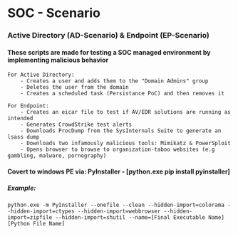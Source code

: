 # SOC - Scenario

### Active Directory (AD-Scenario) & Endpoint (EP-Scenario)

#### These scripts are made for testing a SOC managed environment by implementing malicious behavior

	For Active Directory:
		- Creates a user and adds them to the "Domain Admins" group
		- Deletes the user from the domain
		- Creates a scheduled task (Persistance PoC) and then removes it

	For Endpoint:
		- Creates an eicar file to test if AV/EDR solutions are running as intended
		- Generates CrowdStrike test alerts
		- Downloads ProcDump from the SysInternals Suite to generate an lsass dump
		- Downloads two infamously malicious tools: Mimikatz & PowerSploit
		- Opens browser to browse to organization-taboo websites (e.g gambling, malware, pornography)

#### Covert to windows PE via: PyInstaller - [python.exe pip install pyinstaller]

##### Example:

`python.exe -m PyInstaller --onefile --clean --hidden-import=colorama --hidden-import=ctypes --hidden-import=webbrowser --hidden-import=zipfile --hidden-import=shutil --name=[Final Executable Name] [Python File Name]`
